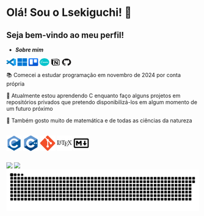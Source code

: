 # Olá! Sou o Lsekiguchi! 👋

## Seja bem-vindo ao meu perfil!

  - _**Sobre mim**_


  <div>
  <img align="center" alt="vscode" height="20" width="25" src="https://github.com/devicons/devicon/blob/master/icons/vscode/vscode-original.svg">
  <img align="center" alt="w11" height="20" width="25" src="https://github.com/devicons/devicon/blob/master/icons/windows11/windows11-original.svg">
  <img align="center" alt="notion" height="20" width="25" src="https://github.com/devicons/devicon/blob/master/icons/trello/trello-original.svg">
  <img align="center" alt="notion" height="20" width="25" src="https://github.com/devicons/devicon/blob/master/icons/canva/canva-original.svg">
  <img align="center" alt="notion" height="20" width="25" src="https://github.com/devicons/devicon/blob/master/icons/notion/notion-original.svg">
  <img align="center" alt="notion" height="20" width="25" src="https://github.com/devicons/devicon/blob/master/icons/github/github-original.svg">
  <p>

  </div>

  
  📚 Comecei a estudar programação em novembro de 2024 por conta própria 
  
  📖 Atualmente estou aprendendo C enquanto faço alguns projetos em repositórios privados que pretendo disponibilizá-los em algum momento de um futuro próximo
  
  🤩 Também gosto muito de matemática e de todas as ciências da natureza

  <div style="display: inline_block"><br>
  <img align="center" alt="C" height="40" width="40" src="https://github.com/devicons/devicon/blob/master/icons/c/c-original.svg">
  <img align="center" alt="C++" height="40" width="40" src="https://github.com/devicons/devicon/blob/master/icons/cplusplus/cplusplus-original.svg">
  <img align="center" alt="git" height="40" width="40" src="https://github.com/devicons/devicon/blob/master/icons/git/git-original.svg">
  <img align="center" alt="git" height="40" width="40" src="https://github.com/devicons/devicon/blob/master/icons/latex/latex-original.svg">
  <img align="center" alt="mdown" height="40" width="40" src="https://github.com/devicons/devicon/blob/master/icons/markdown/markdown-original.svg">

  </div>

##

<div>
  <a href="https://instagram.com/lsekiguchi_mesmo" target="_blank"><img src="https://img.shields.io/badge/-Instagram-%23E4405F?style=for-the-badge&logo=instagram&logoColor=white" target="_blank"></a>
  <a href = "mailto:lsekiguchi73@gmail.com"><img src="https://img.shields.io/badge/-Gmail-%23333?style=for-the-badge&logo=gmail&logoColor=white" target="_blank"></a>
</div>

<picture align="center">
  <source media="(prefers-color-scheme: dark)" srcset="https://raw.githubusercontent.com/Lsekiguchi/Lsekiguchi/output/github-contribution-grid-snake-dark.svg">
  <source media="(prefers-color-scheme: light)" srcset="https://raw.githubusercontent.com/Lsekiguchi/Lsekiguchi/output/github-contribution-grid-snake-dark.svg">
  <img align="center" alt="github contribution grid snake animation" src="https://raw.githubusercontent.com/Lsekiguchi/Lsekiguchi/output/github-contribution-grid-snake.svg">
</picture>

